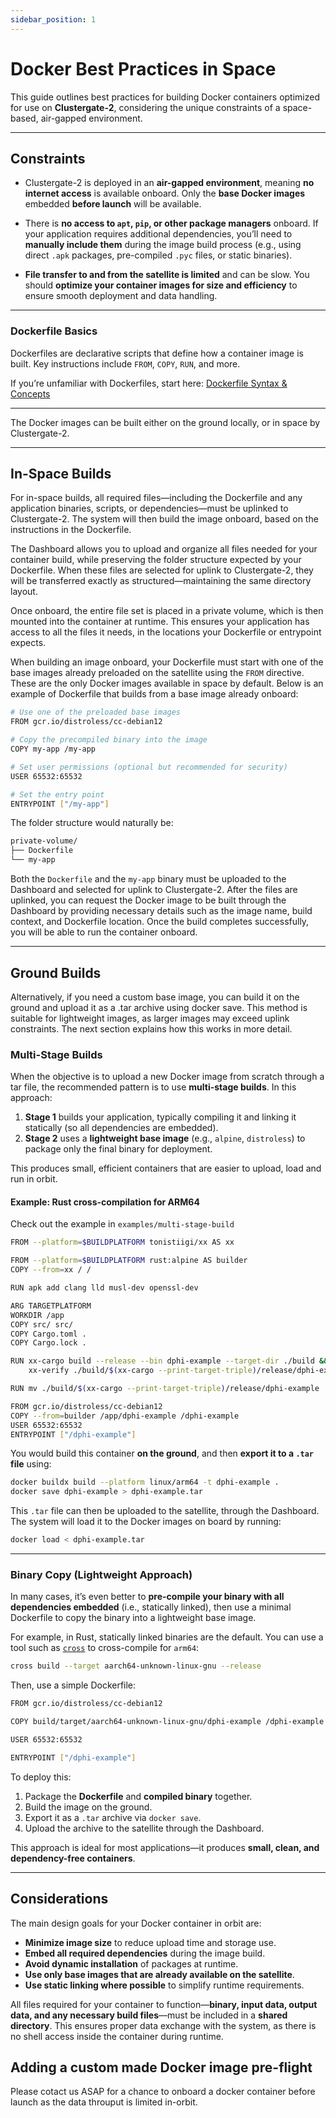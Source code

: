 ```yaml
---
sidebar_position: 1
---
```


# Docker Best Practices in Space

This guide outlines best practices for building Docker containers optimized for use on **Clustergate-2**, considering the unique constraints of a space-based, air-gapped environment.

---

## Constraints

* Clustergate-2 is deployed in an **air-gapped environment**, meaning **no internet access** is available onboard. Only the **base Docker images** embedded **before launch** will be available.

* There is **no access to `apt`, `pip`, or other package managers** onboard. If your application requires additional dependencies, you’ll need to **manually include them** during the image build process (e.g., using direct `.apk` packages, pre-compiled `.pyc` files, or static binaries).

* **File transfer to and from the satellite is limited** and can be slow. You should **optimize your container images for size and efficiency** to ensure smooth deployment and data handling.

---

### Dockerfile Basics

Dockerfiles are declarative scripts that define how a container image is built. Key instructions include `FROM`, `COPY`, `RUN`, and more.

If you’re unfamiliar with Dockerfiles, start here:
[Dockerfile Syntax & Concepts](https://docs.docker.com/build/concepts/dockerfile/)

---

The Docker images can be built either on the ground locally, or in space by Clustergate-2. 

--- 

## In-Space Builds

For in-space builds, all required files—including the Dockerfile and any application binaries, scripts, or dependencies—must be uplinked to Clustergate-2. The system will then build the image onboard, based on the instructions in the Dockerfile.

The Dashboard allows you to upload and organize all files needed for your container build, while preserving the folder structure expected by your Dockerfile. When these files are selected for uplink to Clustergate-2, they will be transferred exactly as structured—maintaining the same directory layout.

Once onboard, the entire file set is placed in a private volume, which is then mounted into the container at runtime. This ensures your application has access to all the files it needs, in the locations your Dockerfile or entrypoint expects.

When building an image onboard, your Dockerfile must start with one of the base images already preloaded on the satellite using the `FROM` directive. These are the only Docker images available in space by default. Below is an example of Dockerfile that builds from a base image already onboard:

```bash
# Use one of the preloaded base images
FROM gcr.io/distroless/cc-debian12

# Copy the precompiled binary into the image
COPY my-app /my-app

# Set user permissions (optional but recommended for security)
USER 65532:65532

# Set the entry point
ENTRYPOINT ["/my-app"]
```

The folder structure would naturally be:

```bash
private-volume/
├── Dockerfile
└── my-app
```


Both the `Dockerfile` and the `my-app` binary must be uploaded to the Dashboard and selected for uplink to Clustergate-2. After the files are uplinked, you can request the Docker image to be built through the Dashboard by providing necessary details such as the image name, build context, and Dockerfile location. Once the build completes successfully, you will be able to run the container onboard.

---

## Ground Builds

Alternatively, if you need a custom base image, you can build it on the ground and upload it as a .tar archive using docker save. This method is suitable for lightweight images, as larger images may exceed uplink constraints. The next section explains how this works in more detail.

### Multi-Stage Builds

When the objective is to upload a new Docker image from scratch through a tar file, the recommended pattern is to use **multi-stage builds**. In this approach:

1. **Stage 1** builds your application, typically compiling it and linking it statically (so all dependencies are embedded).
2. **Stage 2** uses a **lightweight base image** (e.g., `alpine`, `distroless`) to package only the final binary for deployment.

This produces small, efficient containers that are easier to upload, load and run in orbit.

#### Example: Rust cross-compilation for ARM64
Check out the example in `examples/multi-stage-build`

```bash
FROM --platform=$BUILDPLATFORM tonistiigi/xx AS xx

FROM --platform=$BUILDPLATFORM rust:alpine AS builder
COPY --from=xx / /

RUN apk add clang lld musl-dev openssl-dev

ARG TARGETPLATFORM
WORKDIR /app
COPY src/ src/
COPY Cargo.toml .
COPY Cargo.lock .

RUN xx-cargo build --release --bin dphi-example --target-dir ./build && \
    xx-verify ./build/$(xx-cargo --print-target-triple)/release/dphi-example

RUN mv ./build/$(xx-cargo --print-target-triple)/release/dphi-example .

FROM gcr.io/distroless/cc-debian12
COPY --from=builder /app/dphi-example /dphi-example
USER 65532:65532
ENTRYPOINT ["/dphi-example"]
```

You would build this container **on the ground**, and then **export it to a `.tar` file** using:

```bash
docker buildx build --platform linux/arm64 -t dphi-example .
docker save dphi-example > dphi-example.tar
```

This `.tar` file can then be uploaded to the satellite, through the Dashboard. The system will load it to the Docker images on board by running: 

```bash
docker load < dphi-example.tar
```

---

### Binary Copy (Lightweight Approach)

In many cases, it’s even better to **pre-compile your binary with all dependencies embedded** (i.e., statically linked), then use a minimal Dockerfile to copy the binary into a lightweight base image.

For example, in Rust, statically linked binaries are the default. You can use a tool such as [`cross`](https://github.com/cross-rs/cross) to cross-compile for `arm64`:

```bash
cross build --target aarch64-unknown-linux-gnu --release
```

Then, use a simple Dockerfile:

```bash
FROM gcr.io/distroless/cc-debian12

COPY build/target/aarch64-unknown-linux-gnu/dphi-example /dphi-example

USER 65532:65532

ENTRYPOINT ["/dphi-example"]
```

To deploy this:

1. Package the **Dockerfile** and **compiled binary** together.
2. Build the image on the ground.
3. Export it as a `.tar` archive via `docker save`.
4. Upload the archive to the satellite through the Dashboard.

This approach is ideal for most applications—it produces **small, clean, and dependency-free containers**.

---

## Considerations

The main design goals for your Docker container in orbit are:

* **Minimize image size** to reduce upload time and storage use.
* **Embed all required dependencies** during the image build.
* **Avoid dynamic installation** of packages at runtime.
* **Use only base images that are already available on the satellite**.
* **Use static linking where possible** to simplify runtime requirements.

All files required for your container to function—**binary, input data, output data, and any necessary build files**—must be included in a **shared directory**. This ensures proper data exchange with the system, as there is no shell access inside the container during runtime.

## Adding a custom made Docker image pre-flight

Please cotact us ASAP for a chance to onboard a docker container before launch as the data throuput is limited in-orbit.
